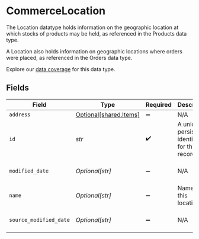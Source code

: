 # CommerceLocation

The Location datatype holds information on the geographic location at which stocks of products may be held, as referenced in the Products data type.

A Location also holds information on geographic locations where orders were placed, as referenced in the Orders data type.

Explore our [data coverage](https://knowledge.codat.io/supported-features/commerce?view=tab-by-data-type&dataType=commerce-locations) for this data type.


## Fields

| Field                                                  | Type                                                   | Required                                               | Description                                            | Example                                                |
| ------------------------------------------------------ | ------------------------------------------------------ | ------------------------------------------------------ | ------------------------------------------------------ | ------------------------------------------------------ |
| `address`                                              | [Optional[shared.Items]](../../models/shared/items.md) | :heavy_minus_sign:                                     | N/A                                                    |                                                        |
| `id`                                                   | *str*                                                  | :heavy_check_mark:                                     | A unique, persistent identifier for this record        | 13d946f0-c5d5-42bc-b092-97ece17923ab                   |
| `modified_date`                                        | *Optional[str]*                                        | :heavy_minus_sign:                                     | N/A                                                    | 2022-10-23 00:00:00 +0000 UTC                          |
| `name`                                                 | *Optional[str]*                                        | :heavy_minus_sign:                                     | Name of this location                                  |                                                        |
| `source_modified_date`                                 | *Optional[str]*                                        | :heavy_minus_sign:                                     | N/A                                                    | 2022-10-23 00:00:00 +0000 UTC                          |